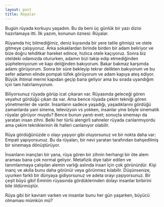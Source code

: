 ```yaml
---
layout: post
title: Rüyalar
---
```


Bugün rüyada korkuyu yaşadım. Bu da beni üç günlük bir yazı dizisi hazırlamaya itti. İlk yazım, konunun öznesi: Rüyalar.

Rüyamda hiç bilmediğimiz, deniz kıyısında bir yere tatile gitmişiz ve otele gitmeye çalışıyoruz. Arka sokaklardan birinde birden bir adam beliriyor ve bize doğru tehditkar hareket edince, hızlıca otele kaçıyoruz. Sonra biz oteldeki odamızda otururken, adamın bizi takip edip etmediğinden şüpheleniyorum ve kapı deliğinden bakıyorum. Bakar bakmaz karşımda adamı görüyorum. Sonra bir süre bekleyip tekrar delikten bakıyorum ve bu sefer adamın elinde pompalı tüfek görüyorum ve adam kapıya ateş ediyor. Büyük ihtimal mermi kapıdan geçip bana geliyor ama bu sırada uyandığım için tam hatırlamıyorum.

Biliyorsunuz rüyada görüp icat çıkaran var. Rüyasında geleceği gören veyahut gördüğü çıkan da var. Ama bence rüyada çekim tekniği gören yönetmenler de vardır. İnsanların sadece yaşadığı, yaşadıklarını gördüğü zamanlarda yani sinema, televizyon vs yokken, insanlar yine böyle sinematik rüyalar görüyor muydu? Bence bunun yanıtı evet; sonuçta sinemayı da yaratan insan zihni. Belki her türlü alengirli sahneler rüyada canlanmıyordu ama çekim tekniklerinin ilk halleri canlanıyor olabilir.

Rüya gördüğünüzde o olayı yaşıyor gibi oluyorsunuz ve bir nokta daha var: Empati yapıyorsunuz. Bu da rüyaları, bir nevi yaratan tarafından bahşedilmiş bir sinemaya dönüştürüyor.

İnsanların inançları bir yana, rüya gören bir zihnin herhangi bir öte alem araması bana çok normal geliyor. Metafizik diye tabir edilen ve tanımlanmaya çalışılan alemin varlığı aslında insan için çok görünürdür. Kişi inanç ve akılla bunu daha görünür veya görünmez kılabilir. Düşünsenize, uyurken farklı bir dünyaya gidiyorsunuz ve adeta orayı yaşıyorsunuz. Bir çeşit büyü gibi! Eminim rüyasında gördüklerinden dolayı insanlar birbirini bile öldürmüştür.

Rüya gibi bir kavram varken ve insanlar bunu her gün yaşarken, büyücü olmaması mümkün mü?

